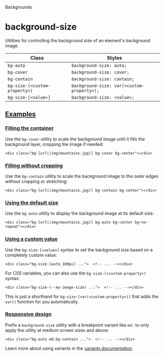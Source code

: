 <!--$-->

<!--/$-->

Backgrounds

# background-size

Utilities for controlling the background size of an element's background image.

| Class                         | Styles                                     |
| ----------------------------- | ------------------------------------------ |
| `bg-auto`                     | `background-size: auto;`                   |
| `bg-cover`                    | `background-size: cover;`                  |
| `bg-contain`                  | `background-size: contain;`                |
| `bg-size-(<custom-property>)` | `background-size: var(<custom-property>);` |
| `bg-size-[<value>]`           | `background-size: <value>;`                |

## [Examples](#examples)

### [Filling the container](#filling-the-container)

Use the `bg-cover` utility to scale the background image until it fills the background layer, cropping the image if needed:

```
<div class="bg-[url(/img/mountains.jpg)] bg-cover bg-center"></div>
```

### [Filling without cropping](#filling-without-cropping)

Use the `bg-contain` utility to scale the background image to the outer edges without cropping or stretching:

```
<div class="bg-[url(/img/mountains.jpg)] bg-contain bg-center"></div>
```

### [Using the default size](#using-the-default-size)

Use the `bg-auto` utility to display the background image at its default size:

```
<div class="bg-[url(/img/mountains.jpg)] bg-auto bg-center bg-no-repeat"></div>
```

### [Using a custom value](#using-a-custom-value)

Use the<!-- --> `bg-size-[<value>]` <!-- -->syntax<!-- --> <!-- -->to set the <!-- -->background size<!-- --> based on a completely custom value:

```
<div class="bg-size-[auto_100px] ...">  <!-- ... --></div>
```

For CSS variables, you can also use the<!-- --> `bg-size-(<custom-property>)` <!-- -->syntax:

```
<div class="bg-size-(--my-image-size) ...">  <!-- ... --></div>
```

This is just a shorthand for<!-- --> `bg-size-[var(<custom-property>)]` <!-- -->that adds the `var()` function for you automatically.

### [Responsive design](#responsive-design)

Prefix <!-- -->a<!-- --> `background-size` utility<!-- --> <!-- -->with a breakpoint variant like `md:` to only apply the utility at <!-- -->medium<!-- --> <!-- -->screen sizes and above:

```
<div class="bg-auto md:bg-contain ...">  <!-- ... --></div>
```

Learn more about using variants in the [variants documentation](/docs/hover-focus-and-other-states).

<!--$-->

<!--/$-->
